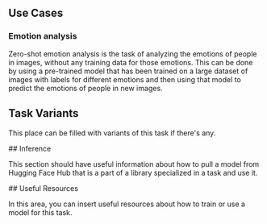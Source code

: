 ## Use Cases

### Emotion analysis

Zero-shot emotion analysis is the task of analyzing the emotions of people in images, without any training data for those emotions. This can be done by using a pre-trained model that has been trained on a large dataset of images with labels for different emotions and then using that model to predict the emotions of people in new images.

## Task Variants 

This place can be filled with variants of this task if there's any. 

## Inference

This section should have useful information about how to pull a model from Hugging Face Hub that is a part of a library specialized in a task and use it.

## Useful Resources

In this area, you can insert useful resources about how to train or use a model for this task.



